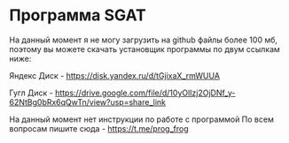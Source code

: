 # Программа SGAT
На данный момент я не могу загрузить на github файлы более 100 мб, поэтому вы можете скачать установщик программы по двум ссылкам ниже:

Яндекс Диск - https://disk.yandex.ru/d/tGjixaX_rmWUUA

Гугл Диск - https://drive.google.com/file/d/10yOlIzj2OjDNf_y-62NtBg0bRx6qQwTn/view?usp=share_link

На данный момент нет инструкции по работе с программой
По всем вопросам пишите сюда - https://t.me/prog_frog
